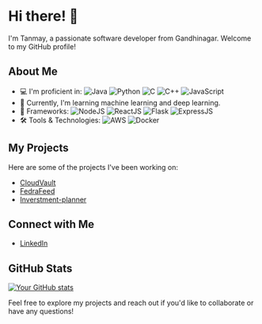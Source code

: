 # Hi there! 👋

I'm Tanmay, a passionate software developer from Gandhinagar. Welcome to my GitHub profile!

## About Me

- 💻 I'm proficient in:
  ![Java](https://img.shields.io/badge/-Java-black?style=flat-square&logo=java)
  ![Python](https://img.shields.io/badge/-Python-black?style=flat-square&logo=python)
  ![C](https://img.shields.io/badge/-C-black?style=flat-square&logo=c)
  ![C++](https://img.shields.io/badge/-C++-black?style=flat-square&logo=c%2B%2B)
  ![JavaScript](https://img.shields.io/badge/-JavaScript-black?style=flat-square&logo=javascript)
- 🌱 Currently, I'm learning machine learning and deep learning.
- 🚀 Frameworks:
  ![NodeJS](https://img.shields.io/badge/-NodeJS-black?style=flat-square&logo=node.js)
  ![ReactJS](https://img.shields.io/badge/-ReactJS-black?style=flat-square&logo=react)
  ![Flask](https://img.shields.io/badge/-Flask-black?style=flat-square&logo=flask)
  ![ExpressJS](https://img.shields.io/badge/-ExpressJS-black?style=flat-square&logo=express)
- 🛠️ Tools & Technologies:
  ![AWS](https://img.shields.io/badge/-AWS-black?style=flat-square&logo=amazon-aws)
  ![Docker](https://img.shields.io/badge/-Docker-black?style=flat-square&logo=docker)

## My Projects

Here are some of the projects I've been working on:

- [CloudVault](https://github.com/TANMAY-WANI/CloudVault)
- [FedraFeed](https://github.com/TANMAY-WANI/FedraFeed)
- [Inverstment-planner](https://github.com/TANMAY-WANI/Inverstment-planner)


## Connect with Me

- [LinkedIn](www.linkedin.com/in/tanmaywani)

## GitHub Stats

[![Your GitHub stats](https://github-readme-stats.vercel.app/api?username=TANMAY-WANI)](https://github.com/anuraghazra/github-readme-stats)

Feel free to explore my projects and reach out if you'd like to collaborate or have any questions!

